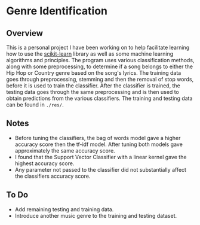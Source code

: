 Genre Identification
==========

Overview
---------
This is a personal project I have been working on to help facilitate learning how to use the [scikit-learn](http://scikit-learn.org/stable/) library as well as some machine learning algorithms and principles. 
The program uses various classification methods, along with some preprocessing, to determine if a song belongs to either the Hip Hop or Country genre based on the song's lyrics.
The training data goes through preprocessing, stemming and then the removal of stop words, before it is used to train the classifier. 
After the classifier is trained, the testing data goes through the same preprocessing and is then used to obtain predictions from the various classifiers.
The training and testing data can be found in ```./res/```.   


Notes
---------
* Before tuning the classifiers, the bag of words model gave a higher accuracy score then the tf-idf model. After tuning both models gave approximately the same accuracy score.
* I found that the Support Vector Classifier with a linear kernel gave the highest accuracy score. 
* Any parameter not passed to the classifier did not substantially affect the classifiers accuracy score. 


To Do
---------
* Add remaining testing and training data.
* Introduce another music genre to the training and testing dataset. 
